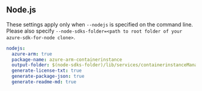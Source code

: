 ## Node.js

These settings apply only when `--nodejs` is specified on the command line.
Please also specify `--node-sdks-folder=<path to root folder of your azure-sdk-for-node clone>`.

``` yaml $(nodejs)
nodejs:
  azure-arm: true
  package-name: azure-arm-containerinstance
  output-folder: $(node-sdks-folder)/lib/services/containerinstanceManagement
  generate-license-txt: true
  generate-package-json: true
  generate-readme-md: true
```
